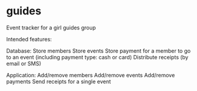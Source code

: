 # guides
Event tracker for a girl guides group

Intended features:

Database:
  Store members
  Store events
  Store payment for a member to go to an event (including payment type: cash or card)
  Distribute receipts (by email or SMS)

Application:
  Add/remove members
  Add/remove events
  Add/remove payments
  Send receipts for a single event
